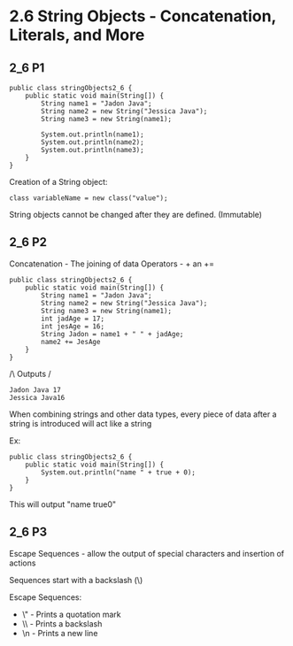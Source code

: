 # 2.6 String Objects - Concatenation, Literals, and More
## 2_6 P1
```
public class stringObjects2_6 {
    public static void main(String[]) {
        String name1 = "Jadon Java";
        String name2 = new String("Jessica Java");
        String name3 = new String(name1);
        
        System.out.println(name1);
        System.out.println(name2);
        System.out.println(name3);
    }
}
```
Creation of a String object:
```
class variableName = new class("value");
```
String objects cannot be changed after they are defined. (Immutable)
## 2_6 P2
Concatenation - The joining of data
Operators - + an +=
```
public class stringObjects2_6 {
    public static void main(String[]) {
        String name1 = "Jadon Java";
        String name2 = new String("Jessica Java");
        String name3 = new String(name1);
        int jadAge = 17;
        int jesAge = 16;
        String Jadon = name1 + " " + jadAge;
        name2 += JesAge
    }
}
```
/\ Outputs \/
```
Jadon Java 17
Jessica Java16
```
When combining strings and other data types, every piece of data after a string is introduced will act like a string

Ex:
```
public class stringObjects2_6 {
    public static void main(String[]) {
        System.out.println("name " + true + 0);
    }
}
```
This will output "name true0"
## 2_6 P3
Escape Sequences - allow the output of special characters and insertion of actions

Sequences start with a backslash (\\)

Escape Sequences:
+ \\" - Prints a quotation mark
+ \\\\ - Prints a backslash
+ \\n - Prints a new line




